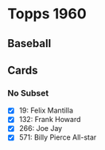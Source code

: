 # Topps 1960 
## Baseball

## Cards

### No Subset
- [x] 19: Felix Mantilla<br>
- [x] 132: Frank Howard<br>
- [x] 266: Joe Jay<br>
- [x] 571: Billy Pierce All-star<br>

